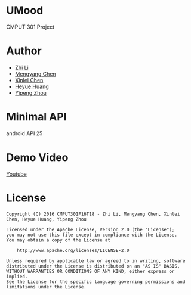 # UMood

CMPUT 301 Project

# Author
* [Zhi Li](https://github.com/lily06)
* [Mengyang Chen](https://github.com/YMChen95)
* [Xinlei Chen](https://github.com/Raymundo1)
* [Heyue Huang](https://github.com/JohnDoeMask)
* [Yipeng Zhou](https://github.com/PilotNorman)

# Minimal API
android API 25

# Demo Video
[Youtube]()

# License
```
Copyright (C) 2016 CMPUT301F16T18 - Zhi Li, Mengyang Chen, Xinlei Chen, Heyue Huang, Yipeng Zhou

Licensed under the Apache License, Version 2.0 (the "License");
you may not use this file except in compliance with the License.
You may obtain a copy of the License at

    http://www.apache.org/licenses/LICENSE-2.0

Unless required by applicable law or agreed to in writing, software
distributed under the License is distributed on an "AS IS" BASIS,
WITHOUT WARRANTIES OR CONDITIONS OF ANY KIND, either express or implied.
See the License for the specific language governing permissions and
limitations under the License.
```
